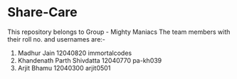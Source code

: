 # Share-Care
This repository belongs to Group - Mighty Maniacs
The team members with their roll no. and usernames are:-
1. Madhur Jain 12040820 immortalcodes
2. Khandenath Parth Shivdatta 12040770 pa-kh039
3. Arjit Bhamu 12040300 arjit0501
